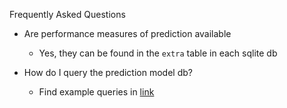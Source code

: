 Frequently Asked Questions

- Are performance measures of prediction available
  - Yes, they can be found in the `extra` table in each sqlite db
  
- How do I query the prediction model db?
  - Find example queries in [link](https://github.com/hakyimlab/PrediXcan/blob/master/Software/query-db.Rmd)
  
  


